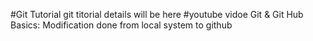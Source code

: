 #Git Tutorial
git titorial details will be here
#youtube vidoe
Git & Git Hub Basics:
Modification done from local system to github


